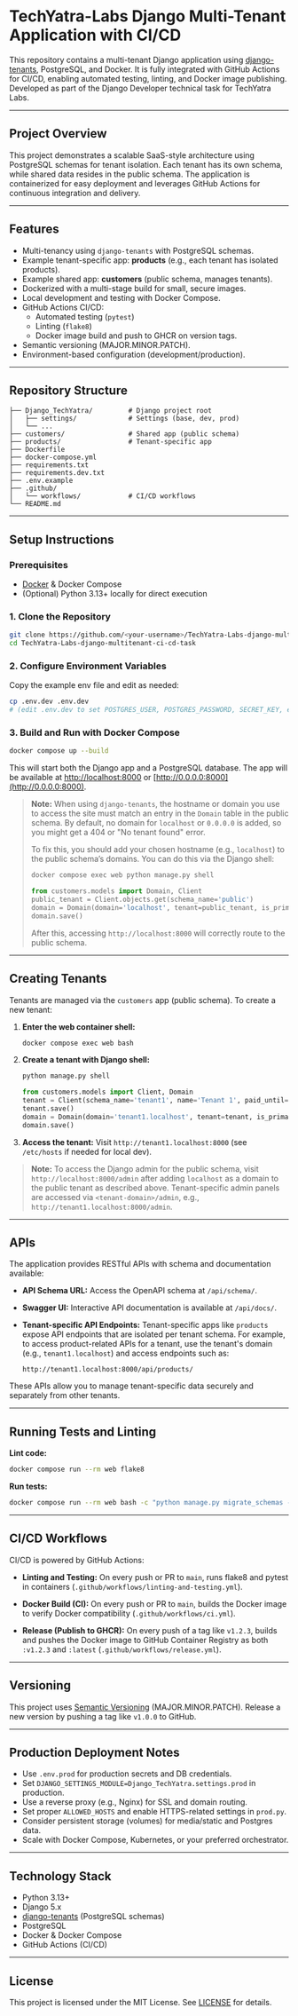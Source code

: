 # TechYatra-Labs Django Multi-Tenant Application with CI/CD

This repository contains a multi-tenant Django application using [django-tenants](https://django-tenants.readthedocs.io/), PostgreSQL, and Docker. It is fully integrated with GitHub Actions for CI/CD, enabling automated testing, linting, and Docker image publishing.
Developed as part of the Django Developer technical task for TechYatra Labs.

---

## Project Overview

This project demonstrates a scalable SaaS-style architecture using PostgreSQL schemas for tenant isolation. Each tenant has its own schema, while shared data resides in the public schema. The application is containerized for easy deployment and leverages GitHub Actions for continuous integration and delivery.

---

## Features

- Multi-tenancy using `django-tenants` with PostgreSQL schemas.
- Example tenant-specific app: **products** (e.g., each tenant has isolated products).
- Example shared app: **customers** (public schema, manages tenants).
- Dockerized with a multi-stage build for small, secure images.
- Local development and testing with Docker Compose.
- GitHub Actions CI/CD:
  - Automated testing (`pytest`)
  - Linting (`flake8`)
  - Docker image build and push to GHCR on version tags.
- Semantic versioning (MAJOR.MINOR.PATCH).
- Environment-based configuration (development/production).

---

## Repository Structure

```
├── Django_TechYatra/         # Django project root
│   ├── settings/             # Settings (base, dev, prod)
│   └── ...
├── customers/                # Shared app (public schema)
├── products/                 # Tenant-specific app
├── Dockerfile
├── docker-compose.yml
├── requirements.txt
├── requirements.dev.txt
├── .env.example
├── .github/
│   └── workflows/            # CI/CD workflows
└── README.md
```

---

## Setup Instructions

### Prerequisites

- [Docker](https://docs.docker.com/get-docker/) & Docker Compose
- (Optional) Python 3.13+ locally for direct execution

### 1. Clone the Repository

```bash
git clone https://github.com/<your-username>/TechYatra-Labs-django-multitenant-ci-cd-task.git
cd TechYatra-Labs-django-multitenant-ci-cd-task
```

### 2. Configure Environment Variables

Copy the example env file and edit as needed:

```bash
cp .env.dev .env.dev
# (edit .env.dev to set POSTGRES_USER, POSTGRES_PASSWORD, SECRET_KEY, etc.)
```

### 3. Build and Run with Docker Compose

```bash
docker compose up --build
```

This will start both the Django app and a PostgreSQL database. The app will be available at [http://localhost:8000](http://localhost:8000) or [http://0.0.0.0:8000](http://0.0.0.0:8000).

> **Note:** When using `django-tenants`, the hostname or domain you use to access the site must match an entry in the `Domain` table in the public schema. By default, no domain for `localhost` or `0.0.0.0` is added, so you might get a 404 or "No tenant found" error.
>
> To fix this, you should add your chosen hostname (e.g., `localhost`) to the public schema’s domains. You can do this via the Django shell:
>
> ```bash
> docker compose exec web python manage.py shell
> ```
>
> ```python
> from customers.models import Domain, Client
> public_tenant = Client.objects.get(schema_name='public')
> domain = Domain(domain='localhost', tenant=public_tenant, is_primary=True)
> domain.save()
> ```
>
> After this, accessing `http://localhost:8000` will correctly route to the public schema.

---

## Creating Tenants

Tenants are managed via the `customers` app (public schema). To create a new tenant:

1. **Enter the web container shell:**
   ```bash
   docker compose exec web bash
   ```
2. **Create a tenant with Django shell:**
   ```bash
   python manage.py shell
   ```
   ```python
   from customers.models import Client, Domain
   tenant = Client(schema_name='tenant1', name='Tenant 1', paid_until='2030-01-01', on_trial=True)
   tenant.save()
   domain = Domain(domain='tenant1.localhost', tenant=tenant, is_primary=True)
   domain.save()
   ```
3. **Access the tenant:**
   Visit `http://tenant1.localhost:8000` (see `/etc/hosts` if needed for local dev).

> **Note:** To access the Django admin for the public schema, visit `http://localhost:8000/admin` after adding `localhost` as a domain to the public tenant as described above. Tenant-specific admin panels are accessed via `<tenant-domain>/admin`, e.g., `http://tenant1.localhost:8000/admin`.

---

## APIs

The application provides RESTful APIs with schema and documentation available:

- **API Schema URL:**
  Access the OpenAPI schema at `/api/schema/`.

- **Swagger UI:**
  Interactive API documentation is available at `/api/docs/`.

- **Tenant-specific API Endpoints:**
  Tenant-specific apps like `products` expose API endpoints that are isolated per tenant schema. For example, to access product-related APIs for a tenant, use the tenant's domain (e.g., `tenant1.localhost`) and access endpoints such as:
  ```
  http://tenant1.localhost:8000/api/products/
  ```

These APIs allow you to manage tenant-specific data securely and separately from other tenants.

---

## Running Tests and Linting

**Lint code:**

```bash
docker compose run --rm web flake8
```

**Run tests:**

```bash
docker compose run --rm web bash -c "python manage.py migrate_schemas --shared && pytest"
```

---

## CI/CD Workflows

CI/CD is powered by GitHub Actions:

- **Linting and Testing:**
  On every push or PR to `main`, runs flake8 and pytest in containers (`.github/workflows/linting-and-testing.yml`).

- **Docker Build (CI):**
  On every push or PR to `main`, builds the Docker image to verify Docker compatibility (`.github/workflows/ci.yml`).

- **Release (Publish to GHCR):**
  On every push of a tag like `v1.2.3`, builds and pushes the Docker image to GitHub Container Registry as both `:v1.2.3` and `:latest` (`.github/workflows/release.yml`).

---

## Versioning

This project uses [Semantic Versioning](https://semver.org/) (MAJOR.MINOR.PATCH).
Release a new version by pushing a tag like `v1.0.0` to GitHub.

---

## Production Deployment Notes

- Use `.env.prod` for production secrets and DB credentials.
- Set `DJANGO_SETTINGS_MODULE=Django_TechYatra.settings.prod` in production.
- Use a reverse proxy (e.g., Nginx) for SSL and domain routing.
- Set proper `ALLOWED_HOSTS` and enable HTTPS-related settings in `prod.py`.
- Consider persistent storage (volumes) for media/static and Postgres data.
- Scale with Docker Compose, Kubernetes, or your preferred orchestrator.

---

## Technology Stack

- Python 3.13+
- Django 5.x
- [django-tenants](https://django-tenants.readthedocs.io/) (PostgreSQL schemas)
- PostgreSQL
- Docker & Docker Compose
- GitHub Actions (CI/CD)

---

## License

This project is licensed under the MIT License. See [LICENSE](./LICENSE) for details.
